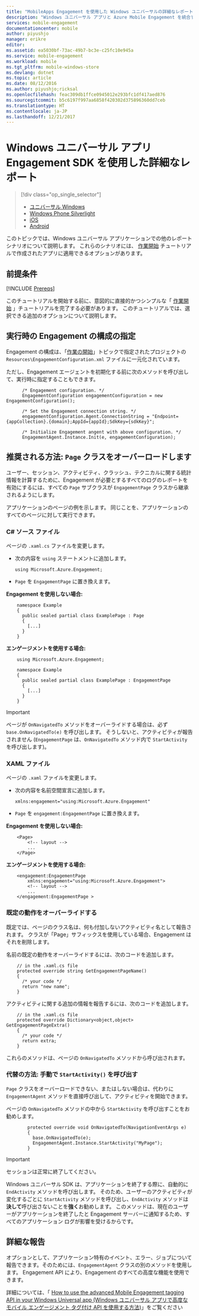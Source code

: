 ```yaml
---
title: "MobileApps Engagement を使用した Windows ユニバーサルの詳細なレポート"
description: "Windows ユニバーサル アプリと Azure Mobile Engagement を統合する方法"
services: mobile-engagement
documentationcenter: mobile
author: piyushjo
manager: erikre
editor: 
ms.assetid: ea5030bf-73ac-49b7-bc3e-c25fc10e945a
ms.service: mobile-engagement
ms.workload: mobile
ms.tgt_pltfrm: mobile-windows-store
ms.devlang: dotnet
ms.topic: article
ms.date: 08/12/2016
ms.author: piyushjo;ricksal
ms.openlocfilehash: feac309db1ffce0945012e293bfc1df417aed876
ms.sourcegitcommit: b5c6197f997aa6858f420302d375896360dd7ceb
ms.translationtype: HT
ms.contentlocale: ja-JP
ms.lasthandoff: 12/21/2017
---
```

# <a name="advanced-reporting-with-the-windows-universal-apps-engagement-sdk"></a>Windows ユニバーサル アプリ Engagement SDK を使用した詳細なレポート
> [!div class="op_single_selector"]
> * [ユニバーサル Windows](mobile-engagement-windows-store-advanced-reporting.md)
> * [Windows Phone Silverlight](mobile-engagement-windows-phone-integrate-engagement.md)
> * [iOS](mobile-engagement-ios-integrate-engagement.md)
> * [Android](mobile-engagement-android-advanced-reporting.md)
> 
> 

このトピックでは、Windows ユニバーサル アプリケーションでの他のレポート シナリオについて説明します。 これらのシナリオには、 [作業開始](mobile-engagement-windows-store-dotnet-get-started.md) チュートリアルで作成されたアプリに適用できるオプションがあります。

## <a name="prerequisites"></a>前提条件
[!INCLUDE [Prereqs](../../includes/mobile-engagement-windows-store-prereqs.md)]

このチュートリアルを開始する前に、意図的に直接的かつシンプルな「 [作業開始](mobile-engagement-windows-store-dotnet-get-started.md) 」チュートリアルを完了する必要があります。 このチュートリアルでは、選択できる追加のオプションについて説明します。

## <a name="specifying-engagement-configuration-at-runtime"></a>実行時の Engagement の構成の指定
Engagement の構成は、「[作業の開始](mobile-engagement-windows-store-dotnet-get-started.md)」トピックで指定されたプロジェクトの `Resources\EngagementConfiguration.xml` ファイルに一元化されています。

ただし、Engagement エージェントを初期化する前に次のメソッドを呼び出して、実行時に指定することもできます。

          /* Engagement configuration. */
          EngagementConfiguration engagementConfiguration = new EngagementConfiguration();

          /* Set the Engagement connection string. */
          engagementConfiguration.Agent.ConnectionString = "Endpoint={appCollection}.{domain};AppId={appId};SdkKey={sdkKey}";

          /* Initialize Engagement angent with above configuration. */
          EngagementAgent.Instance.Init(e, engagementConfiguration);



## <a name="recommended-method-overload-your-page-classes"></a>推奨される方法: `Page` クラスをオーバーロードします
ユーザー、セッション、アクティビティ、クラッシュ、テクニカルに関する統計情報を計算するために、Engagement が必要とするすべてのログのレポートを有効にするには、すべての `Page` サブクラスが `EngagementPage` クラスから継承されるようにします。

アプリケーションのページの例を示します。 同じことを、アプリケーションのすべてのページに対して実行できます。

### <a name="c-source-file"></a>C# ソース ファイル
ページの `.xaml.cs` ファイルを変更します。

* 次の内容を `using` ステートメントに追加します。
  
      using Microsoft.Azure.Engagement;
* `Page` を `EngagementPage` に置き換えます。

**Engagement を使用しない場合:**

        namespace Example
        {
          public sealed partial class ExamplePage : Page
          {
            [...]
          }
        }

**エンゲージメントを使用する場合:**

        using Microsoft.Azure.Engagement;

        namespace Example
        {
          public sealed partial class ExamplePage : EngagementPage
          {
            [...]
          }
        }

> [!IMPORTANT]
> ページが `OnNavigatedTo` メソッドをオーバーライドする場合は、必ず `base.OnNavigatedTo(e)` を呼び出します。 そうしないと、アクティビティが報告されません (`EngagementPage` は、`OnNavigatedTo` メソッド内で `StartActivity` を呼び出します)。
> 
> 

### <a name="xaml-file"></a>XAML ファイル
ページの `.xaml` ファイルを変更します。

* 次の内容を名前空間宣言に追加します。
  
      xmlns:engagement="using:Microsoft.Azure.Engagement"
* `Page` を `engagement:EngagementPage` に置き換えます。

**Engagement を使用しない場合:**

        <Page>
            <!-- layout -->
            ...
        </Page>

**エンゲージメントを使用する場合:**

        <engagement:EngagementPage
            xmlns:engagement="using:Microsoft.Azure.Engagement">
            <!-- layout -->
            ...
        </engagement:EngagementPage >

### <a name="override-the-default-behaviour"></a>既定の動作をオーバーライドする
既定では、ページのクラス名は、何も付加しないアクティビティ名として報告されます。 クラスが「Page」サフィックスを使用している場合、Engagement はそれを削除します。

名前の既定の動作をオーバーライドするには、次のコードを追加します。

        // in the .xaml.cs file
        protected override string GetEngagementPageName()
        {
          /* your code */
          return "new name";
        }

アクティビティに関する追加の情報を報告するには、次のコードを追加します。

        // in the .xaml.cs file
        protected override Dictionary<object,object> GetEngagementPageExtra()
        {
          /* your code */
          return extra;
        }

これらのメソッドは、ページの `OnNavigatedTo` メソッドから呼び出されます。

### <a name="alternate-method-call-startactivity-manually"></a>代替の方法: 手動で `StartActivity()` を呼び出す
`Page` クラスをオーバーロードできない、またはしない場合は、代わりに `EngagementAgent` メソッドを直接呼び出して、アクティビティを開始できます。

ページの `OnNavigatedTo` メソッドの中から `StartActivity` を呼び出すことをお勧めします。

            protected override void OnNavigatedTo(NavigationEventArgs e)
            {
              base.OnNavigatedTo(e);
              EngagementAgent.Instance.StartActivity("MyPage");
            }

> [!IMPORTANT]
> セッションは正常に終了してください。
> 
> Windows ユニバーサル SDK は、アプリケーションを終了する際に、自動的に `EndActivity` メソッドを呼び出します。 そのため、ユーザーのアクティビティが変化するごとに `StartActivity` メソッドを呼び出し、`EndActivity` メソッドは**決して**呼び出さないことを**強く**お勧めします。 このメソッドは、現在のユーザーがアプリケーションを終了したと Engagement サーバーに通知するため、すべてのアプリケーション ログが影響を受けるからです。
> 
> 

## <a name="advanced-reporting"></a>詳細な報告
オプションとして、アプリケーション特有のイベント、エラー、ジョブについて報告できます。そのためには、`EngagementAgent` クラスの別のメソッドを使用します。 Engagement API により、Engagement のすべての高度な機能を使用できます。

詳細については、「 [How to use the advanced Mobile Engagement tagging API in your Windows Universal app (Windows ユニバーサル アプリで高度なモバイル エンゲージメント タグ付け API を使用する方法)](mobile-engagement-windows-store-use-engagement-api.md)」をご覧ください

